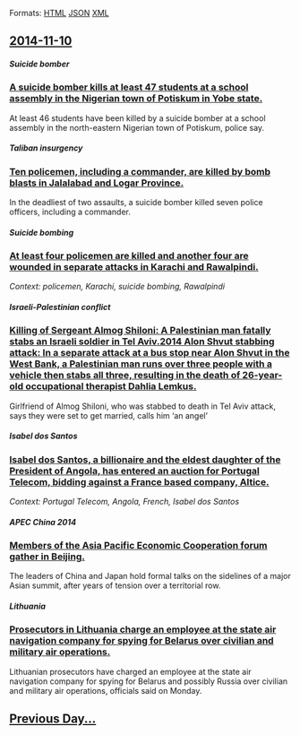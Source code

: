 
Formats: [HTML](2014/11/10/index.html)  [JSON](2014/11/10/index.json)  [XML](2014/11/10/index.xml)  

## [2014-11-10](/news/2014/11/10/index.md)

##### Suicide bomber
### [A suicide bomber kills at least 47 students at a school assembly in the Nigerian town of Potiskum in Yobe state. ](/news/2014/11/10/a-suicide-bomber-kills-at-least-47-students-at-a-school-assembly-in-the-nigerian-town-of-potiskum-in-yobe-state.md)
At least 46 students have been killed by a suicide bomber at a school assembly in the north-eastern Nigerian town of Potiskum, police say.

##### Taliban insurgency
### [Ten policemen, including a commander, are killed by bomb blasts in Jalalabad and Logar Province. ](/news/2014/11/10/ten-policemen-including-a-commander-are-killed-by-bomb-blasts-in-jalalabad-and-logar-province.md)
In the deadliest of two assaults, a suicide bomber killed seven police officers, including a commander.

##### Suicide bombing
### [At least four policemen are killed and another four are wounded in separate attacks in Karachi and Rawalpindi. ](/news/2014/11/10/at-least-four-policemen-are-killed-and-another-four-are-wounded-in-separate-attacks-in-karachi-and-rawalpindi.md)
_Context: policemen, Karachi, suicide bombing, Rawalpindi_

##### Israeli-Palestinian conflict
### [Killing of Sergeant Almog Shiloni: A Palestinian man fatally stabs an Israeli soldier in Tel Aviv.2014 Alon Shvut stabbing attack: In a separate attack at a bus stop near Alon Shvut in the West Bank, a Palestinian man runs over three people with a vehicle then stabs all three, resulting in the death of 26-year-old occupational therapist Dahlia Lemkus. ](/news/2014/11/10/killing-of-sergeant-almog-shiloni-a-palestinian-man-fatally-stabs-an-israeli-soldier-in-tel-aviv-2014-alon-shvut-stabbing-attack-in-a-sepa.md)
Girlfriend of Almog Shiloni, who was stabbed to death in Tel Aviv attack, says they were set to get married, calls him &#8216;an angel&#8217;

##### Isabel dos Santos
### [Isabel dos Santos, a billionaire and the eldest daughter of the President of Angola, has entered an auction for Portugal Telecom, bidding against a France based company, Altice. ](/news/2014/11/10/isabel-dos-santos-a-billionaire-and-the-eldest-daughter-of-the-president-of-angola-has-entered-an-auction-for-portugal-telecom-bidding-ag.md)
_Context: Portugal Telecom, Angola, French, Isabel dos Santos_

##### APEC China 2014
### [Members of the Asia Pacific Economic Cooperation forum gather in Beijing. ](/news/2014/11/10/members-of-the-asia-pacific-economic-cooperation-forum-gather-in-beijing.md)
The leaders of China and Japan hold formal talks on the sidelines of a major Asian summit, after years of tension over a territorial row.

##### Lithuania
### [Prosecutors in Lithuania charge an employee at the state air navigation company for spying for Belarus over civilian and military air operations. ](/news/2014/11/10/prosecutors-in-lithuania-charge-an-employee-at-the-state-air-navigation-company-for-spying-for-belarus-over-civilian-and-military-air-operat.md)
Lithuanian prosecutors have charged an employee at the state air navigation company for spying for Belarus and possibly Russia over civilian and military air operations, officials said on Monday.

## [Previous Day...](/news/2014/11/9/index.md)

